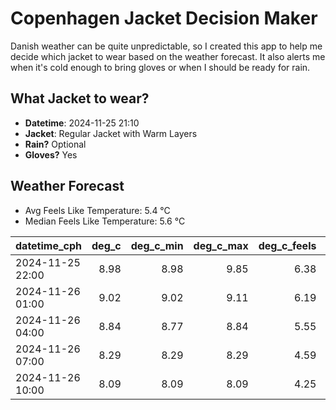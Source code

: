 
# Copenhagen Jacket Decision Maker

Danish weather can be quite unpredictable, so I created this app to help me decide which jacket to wear based on the weather forecast. 
It also alerts me when it's cold enough to bring gloves or when I should be ready for rain.

## What Jacket to wear?

- **Datetime**: 2024-11-25 21:10
- **Jacket**: Regular Jacket with Warm Layers
- **Rain?** Optional
- **Gloves?** Yes

## Weather Forecast
- Avg Feels Like Temperature: 5.4 °C
- Median Feels Like Temperature: 5.6 °C

| datetime_cph     |   deg_c |   deg_c_min |   deg_c_max |   deg_c_feels | weather   | wind   | rain   |
|:-----------------|--------:|------------:|------------:|--------------:|:----------|:-------|:-------|
| 2024-11-25 22:00 |    8.98 |        8.98 |        9.85 |          6.38 | Rain      | Low    | Low    |
| 2024-11-26 01:00 |    9.02 |        9.02 |        9.11 |          6.19 | Clouds    | High   | None   |
| 2024-11-26 04:00 |    8.84 |        8.77 |        8.84 |          5.55 | Clouds    | High   | None   |
| 2024-11-26 07:00 |    8.29 |        8.29 |        8.29 |          4.59 | Clouds    | High   | None   |
| 2024-11-26 10:00 |    8.09 |        8.09 |        8.09 |          4.25 | Clouds    | High   | None   |
        